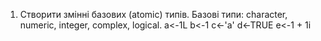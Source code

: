 1.	Створити змінні базових (atomic) типів. Базові типи: character, numeric, integer, complex, logical.
a<-1L
b<-1
c<-'a'
d<-TRUE
e<-1 + 1i

